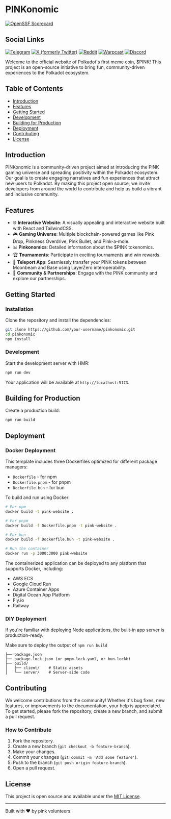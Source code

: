 # PINKonomic

[![OpenSSF Scorecard](https://api.securityscorecards.dev/projects/github.com/kartheekgottipati/pinkonomic/badge)](https://securityscorecards.dev/viewer/?uri=github.com/kartheekgottipati/pinkonomic)

## Social Links

[![Telegram](https://img.shields.io/badge/Telegram-2CA5E0?style=for-the-badge&logo=telegram&logoColor=white)](https://t.me/PINKonomic)
[![X (formerly Twitter)](https://img.shields.io/badge/X-1DA1F2?style=for-the-badge&logo=twitter&logoColor=white)](https://x.com/pinkonomic)
[![Reddit](https://img.shields.io/badge/Reddit-FF4500?style=for-the-badge&logo=reddit&logoColor=white)](https://www.reddit.com/r/pinkonomic/)
[![Warpcast](https://img.shields.io/badge/Warpcast-000000?style=for-the-badge&logo=warpcast&logoColor=white)](https://warpcast.com/pinkonomic)
[![Discord](https://img.shields.io/badge/Discord-5865F2?style=for-the-badge&logo=discord&logoColor=white)](https://discord.com/invite/Hn7xKSxZPb)

Welcome to the official website of Polkadot's first meme coin, $PINK! This project is an open-source initiative to bring fun, community-driven experiences to the Polkadot ecosystem.

## Table of Contents

- [Introduction](#introduction)
- [Features](#features)
- [Getting Started](#getting-started)
- [Development](#development)
- [Building for Production](#building-for-production)
- [Deployment](#deployment)
- [Contributing](#contributing)
- [License](#license)

## Introduction

PINKonomic is a community-driven project aimed at introducing the PINK gaming universe and spreading positivity within the Polkadot ecosystem. Our goal is to create engaging narratives and fun experiences that attract new users to Polkadot. By making this project open source, we invite developers from around the world to contribute and help us build a vibrant and inclusive community.

## Features

- 🌐 **Interactive Website**: A visually appealing and interactive website built with React and TailwindCSS.
- 🎮 **Gaming Universe**: Multiple blockchain-powered games like Pink Drop, Pinkness Overdrive, Pink Bullet, and Pink-a-mole.
- 📊 **Pinkonomics**: Detailed information about the $PINK tokenomics.
- 🏆 **Tournaments**: Participate in exciting tournaments and win rewards.
- 🚀 **Teleport App**: Seamlessly transfer your PINK tokens between Moonbeam and Base using LayerZero interoperability.
- 🤝 **Community & Partnerships**: Engage with the PINK community and explore our partnerships.

## Getting Started

### Installation

Clone the repository and install the dependencies:

```bash
git clone https://github.com/your-username/pinkonomic.git
cd pinkonomic
npm install
```

### Development

Start the development server with HMR:

```bash
npm run dev
```

Your application will be available at `http://localhost:5173`.

## Building for Production

Create a production build:

```bash
npm run build
```

## Deployment

### Docker Deployment

This template includes three Dockerfiles optimized for different package managers:

- `Dockerfile` - for npm
- `Dockerfile.pnpm` - for pnpm
- `Dockerfile.bun` - for bun

To build and run using Docker:

```bash
# For npm
docker build -t pink-website .

# For pnpm
docker build -f Dockerfile.pnpm -t pink-website .

# For bun
docker build -f Dockerfile.bun -t pink-website .

# Run the container
docker run -p 3000:3000 pink-website
```

The containerized application can be deployed to any platform that supports Docker, including:

- AWS ECS
- Google Cloud Run
- Azure Container Apps
- Digital Ocean App Platform
- Fly.io
- Railway

### DIY Deployment

If you're familiar with deploying Node applications, the built-in app server is production-ready.

Make sure to deploy the output of `npm run build`

```
├── package.json
├── package-lock.json (or pnpm-lock.yaml, or bun.lockb)
├── build/
│   ├── client/    # Static assets
│   └── server/    # Server-side code
```

## Contributing

We welcome contributions from the community! Whether it's bug fixes, new features, or improvements to the documentation, your help is appreciated. To get started, please fork the repository, create a new branch, and submit a pull request.

### How to Contribute

1. Fork the repository.
2. Create a new branch (`git checkout -b feature-branch`).
3. Make your changes.
4. Commit your changes (`git commit -m 'Add some feature'`).
5. Push to the branch (`git push origin feature-branch`).
6. Open a pull request.

## License

This project is open source and available under the [MIT License](LICENSE).

---

Built with ❤️ by pink volunteers.
